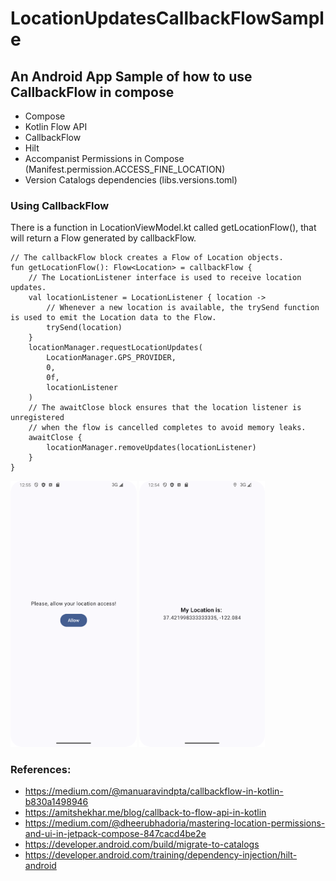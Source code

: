 # LocationUpdatesCallbackFlowSample
## An Android App Sample of how to use CallbackFlow in compose

* Compose
* Kotlin Flow API
* CallbackFlow
* Hilt
* Accompanist Permissions in Compose (Manifest.permission.ACCESS_FINE_LOCATION)
* Version Catalogs dependencies (libs.versions.toml)

### Using CallbackFlow

There is a function in LocationViewModel.kt called getLocationFlow(), that will return 
a Flow<Location> generated by callbackFlow.

```
// The callbackFlow block creates a Flow of Location objects.
fun getLocationFlow(): Flow<Location> = callbackFlow {
    // The LocationListener interface is used to receive location updates.
    val locationListener = LocationListener { location ->
        // Whenever a new location is available, the trySend function is used to emit the Location data to the Flow.
        trySend(location)
    }
    locationManager.requestLocationUpdates(
        LocationManager.GPS_PROVIDER,
        0,
        0f,
        locationListener
    )
    // The awaitClose block ensures that the location listener is unregistered
    // when the flow is cancelled completes to avoid memory leaks.
    awaitClose {
        locationManager.removeUpdates(locationListener)
    }
}
```


<img src="Screenshot_1.png" width="40%"> <img src="Screenshot_2.png" width="40%">

### References:
* https://medium.com/@manuaravindpta/callbackflow-in-kotlin-b830a1498946
* https://amitshekhar.me/blog/callback-to-flow-api-in-kotlin
* https://medium.com/@dheerubhadoria/mastering-location-permissions-and-ui-in-jetpack-compose-847cacd4be2e
* https://developer.android.com/build/migrate-to-catalogs
* https://developer.android.com/training/dependency-injection/hilt-android